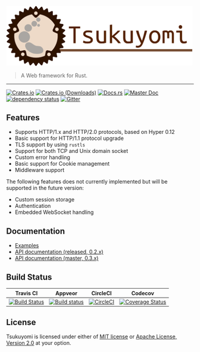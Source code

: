 <img src="https://raw.githubusercontent.com/tsukuyomi-rs/tsukuyomi/master/tsukuyomi-header.png" alt="header" width="500" />

> A Web framework for Rust.

---

[![Crates.io][crates-io-badge]][crates-io]
[![Crates.io (Downloads)][downloads-badge]][crates-io]
[![Docs.rs][docs-rs-badge]][docs-rs]
[![Master Doc][master-doc-badge]][master-doc]
[![dependency status][deps-rs-badge]][deps-rs]
[![Gitter][gitter-badge]][gitter]

## Features

* Supports HTTP/1.x and HTTP/2.0 protocols, based on Hyper 0.12
* Basic support for HTTP/1.1 protocol upgrade
* TLS support by using `rustls`
* Support for both TCP and Unix domain socket
* Custom error handling
* Basic support for Cookie management
* Middleware support

The following features does not currently implemented but will be supported in the future version:

* Custom session storage
* Authentication
* Embedded WebSocket handling

## Documentation

* [Examples][examples]
* [API documentation (released, 0.2.x)][docs-rs]
* [API documentation (master, 0.3.x)][master-doc]

## Build Status

| Travis CI | Appveor | CircleCI | Codecov |
|:---------:|:-------:|:--------:|:-------:|
| [![Build Status][travis-badge]][travis] | [![Build status][appveyor-badge]][appveyor] | [![CircleCI][circleci-badge]][circleci] | [![Coverage Status][codecov-badge]][codecov] |

## License
Tsukuyomi is licensed under either of [MIT license](LICENSE-MIT) or [Apache License, Version 2.0](LICENSE-APACHE) at your option.

<!-- links -->

[crates-io]: https://crates.io/crates/tsukuyomi
[docs-rs]: https://docs.rs/tsukuyomi
[master-doc]: https://tsukuyomi-rs.github.io/tsukuyomi/tsukuyomi/index.html
[gitter]: https://gitter.im/ubnt-intrepid/tsukuyomi
[examples]: https://github.com/tsukuyomi-rs/examples
[deps-rs]: https://deps.rs/crate/tsukuyomi/0.2.2
[travis]: https://travis-ci.org/tsukuyomi-rs/tsukuyomi
[appveyor]: https://ci.appveyor.com/project/ubnt-intrepid/tsukuyomi/branch/master
[circleci]: https://circleci.com/gh/tsukuyomi-rs/tsukuyomi/tree/master
[codecov]: https://codecov.io/gh/tsukuyomi-rs/tsukuyomi

[crates-io-badge]: https://img.shields.io/crates/v/tsukuyomi.svg
[downloads-badge]: https://img.shields.io/crates/d/tsukuyomi.svg
[docs-rs-badge]: https://docs.rs/tsukuyomi/badge.svg
[master-doc-badge]: https://img.shields.io/badge/doc-master-blue.svg
[gitter-badge]: https://badges.gitter.im/ubnt-intrepid/tsukuyomi.svg
[deps-rs-badge]: https://deps.rs/crate/tsukuyomi/0.2.2/status.svg
[travis-badge]: https://travis-ci.org/tsukuyomi-rs/tsukuyomi.svg?branch=master
[appveyor-badge]: https://ci.appveyor.com/api/projects/status/kf8mx9k8iqfa08oj/branch/master?svg=true
[circleci-badge]: https://circleci.com/gh/tsukuyomi-rs/tsukuyomi/tree/master.svg?style=svg
[codecov-badge]: https://codecov.io/gh/tsukuyomi-rs/tsukuyomi/branch/master/graph/badge.svg
